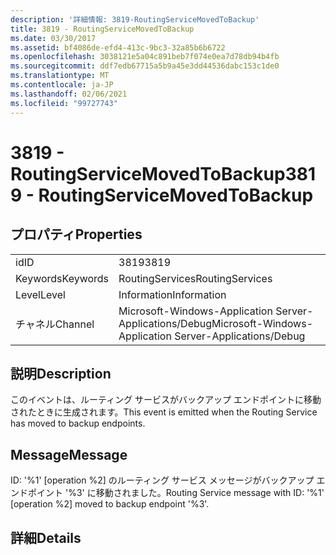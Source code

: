 ```yaml
---
description: '詳細情報: 3819-RoutingServiceMovedToBackup'
title: 3819 - RoutingServiceMovedToBackup
ms.date: 03/30/2017
ms.assetid: bf4086de-efd4-413c-9bc3-32a85b6b6722
ms.openlocfilehash: 3038121e5a04c891beb7f074e0ea7d78db94b4fb
ms.sourcegitcommit: ddf7edb67715a5b9a45e3dd44536dabc153c1de0
ms.translationtype: MT
ms.contentlocale: ja-JP
ms.lasthandoff: 02/06/2021
ms.locfileid: "99727743"
---
```

# <a name="3819---routingservicemovedtobackup"></a><span data-ttu-id="bf1b3-103">3819 - RoutingServiceMovedToBackup</span><span class="sxs-lookup"><span data-stu-id="bf1b3-103">3819 - RoutingServiceMovedToBackup</span></span>

## <a name="properties"></a><span data-ttu-id="bf1b3-104">プロパティ</span><span class="sxs-lookup"><span data-stu-id="bf1b3-104">Properties</span></span>  
  
|||  
|-|-|  
|<span data-ttu-id="bf1b3-105">id</span><span class="sxs-lookup"><span data-stu-id="bf1b3-105">ID</span></span>|<span data-ttu-id="bf1b3-106">3819</span><span class="sxs-lookup"><span data-stu-id="bf1b3-106">3819</span></span>|  
|<span data-ttu-id="bf1b3-107">Keywords</span><span class="sxs-lookup"><span data-stu-id="bf1b3-107">Keywords</span></span>|<span data-ttu-id="bf1b3-108">RoutingServices</span><span class="sxs-lookup"><span data-stu-id="bf1b3-108">RoutingServices</span></span>|  
|<span data-ttu-id="bf1b3-109">Level</span><span class="sxs-lookup"><span data-stu-id="bf1b3-109">Level</span></span>|<span data-ttu-id="bf1b3-110">Information</span><span class="sxs-lookup"><span data-stu-id="bf1b3-110">Information</span></span>|  
|<span data-ttu-id="bf1b3-111">チャネル</span><span class="sxs-lookup"><span data-stu-id="bf1b3-111">Channel</span></span>|<span data-ttu-id="bf1b3-112">Microsoft-Windows-Application Server-Applications/Debug</span><span class="sxs-lookup"><span data-stu-id="bf1b3-112">Microsoft-Windows-Application Server-Applications/Debug</span></span>|  
  
## <a name="description"></a><span data-ttu-id="bf1b3-113">説明</span><span class="sxs-lookup"><span data-stu-id="bf1b3-113">Description</span></span>  

 <span data-ttu-id="bf1b3-114">このイベントは、ルーティング サービスがバックアップ エンドポイントに移動されたときに生成されます。</span><span class="sxs-lookup"><span data-stu-id="bf1b3-114">This event is emitted when the Routing Service has moved to backup endpoints.</span></span>  
  
## <a name="message"></a><span data-ttu-id="bf1b3-115">Message</span><span class="sxs-lookup"><span data-stu-id="bf1b3-115">Message</span></span>  

 <span data-ttu-id="bf1b3-116">ID: '%1' [operation %2] のルーティング サービス メッセージがバックアップ エンドポイント '%3' に移動されました。</span><span class="sxs-lookup"><span data-stu-id="bf1b3-116">Routing Service message with ID: '%1' [operation %2] moved to backup endpoint '%3'.</span></span>  
  
## <a name="details"></a><span data-ttu-id="bf1b3-117">詳細</span><span class="sxs-lookup"><span data-stu-id="bf1b3-117">Details</span></span>

